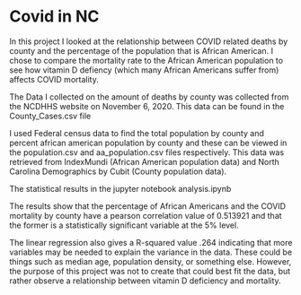 # Covid in NC

In this project I looked at the relationship between COVID related deaths by county and the percentage of the population that is African American.
I chose to compare the mortality rate to the African American population to see how vitamin D defiency (which many African Americans suffer from) affects COVID mortality.

The Data I collected on the amount of deaths by county was collected from the NCDHHS website on November 6, 2020. This data can be found in the County_Cases.csv file

I used Federal census data to find the total population by county and percent african american population by county and these can be viewed in the population.csv and aa_population.csv files respectively. This data was retrieved from IndexMundi (African American population data) and North Carolina Demographics by Cubit (County population data).

The statistical results in the jupyter notebook analysis.ipynb

The results show that the percentage of African Americans and the COVID mortality by county have a pearson correlation value of 0.513921 and that the former is a statistically significant variable at the 5% level. 

The linear regression also gives a R-squared value .264 indicating that more variables may be needed to explain the variance in the data. These could be things such as median age, population density, or something else. However, the purpose of this project was not to create that could best fit the data, but rather observe a relationship between vitamin D deficiency and mortality.
